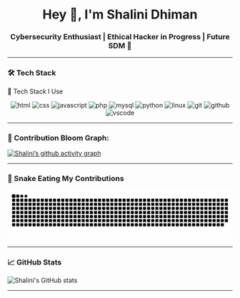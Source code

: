 <h1 align="center">Hey 👋, I'm Shalini Dhiman</h1>
<h3 align="center">Cybersecurity Enthusiast | Ethical Hacker in Progress | Future SDM 🚀</h3>

---

### 🛠️ Tech Stack
🧠 Tech Stack I Use

<p align="center">
  <img src="https://cdn.jsdelivr.net/gh/devicons/devicon/icons/html5/html5-original-wordmark.svg" height="60" alt="html" />
  <img src="https://cdn.jsdelivr.net/gh/devicons/devicon/icons/css3/css3-original-wordmark.svg" height="60" alt="css" />
  <img src="https://cdn.jsdelivr.net/gh/devicons/devicon/icons/javascript/javascript-original.svg" height="60" alt="javascript" />
  <img src="https://cdn.jsdelivr.net/gh/devicons/devicon/icons/php/php-original.svg" height="60" alt="php" />
  <img src="https://cdn.jsdelivr.net/gh/devicons/devicon/icons/mysql/mysql-original-wordmark.svg" height="60" alt="mysql" />
  <img src="https://cdn.jsdelivr.net/gh/devicons/devicon/icons/python/python-original-wordmark.svg" height="60" alt="python" />
  <img src="https://cdn.jsdelivr.net/gh/devicons/devicon/icons/linux/linux-original.svg" height="60" alt="linux" />
  <img src="https://cdn.jsdelivr.net/gh/devicons/devicon/icons/git/git-original.svg" height="60" alt="git" />
  <img src="https://cdn.jsdelivr.net/gh/devicons/devicon/icons/github/github-original-wordmark.svg" height="60" alt="github" />
  <img src="https://cdn.jsdelivr.net/gh/devicons/devicon/icons/vscode/vscode-original.svg" height="60" alt="vscode" />
</p>


---


### 🌼 Contribution Bloom Graph:
[![Shalini’s github activity graph](https://github-readme-activity-graph.vercel.app/graph?username=shahi0121&theme=tokyo-night&area=true&hide_border=true)](https://github.com/ashutosh00710/github-readme-activity-graph)

---

### 🐍 Snake Eating My Contributions

![snake gif](https://raw.githubusercontent.com/Platane/snk/output/github-contribution-grid-snake.svg)

---

### 📈 GitHub Stats

![Shalini's GitHub stats](https://github-readme-stats.vercel.app/api?username=shahi0121&show_icons=true&theme=tokyonight)

---

